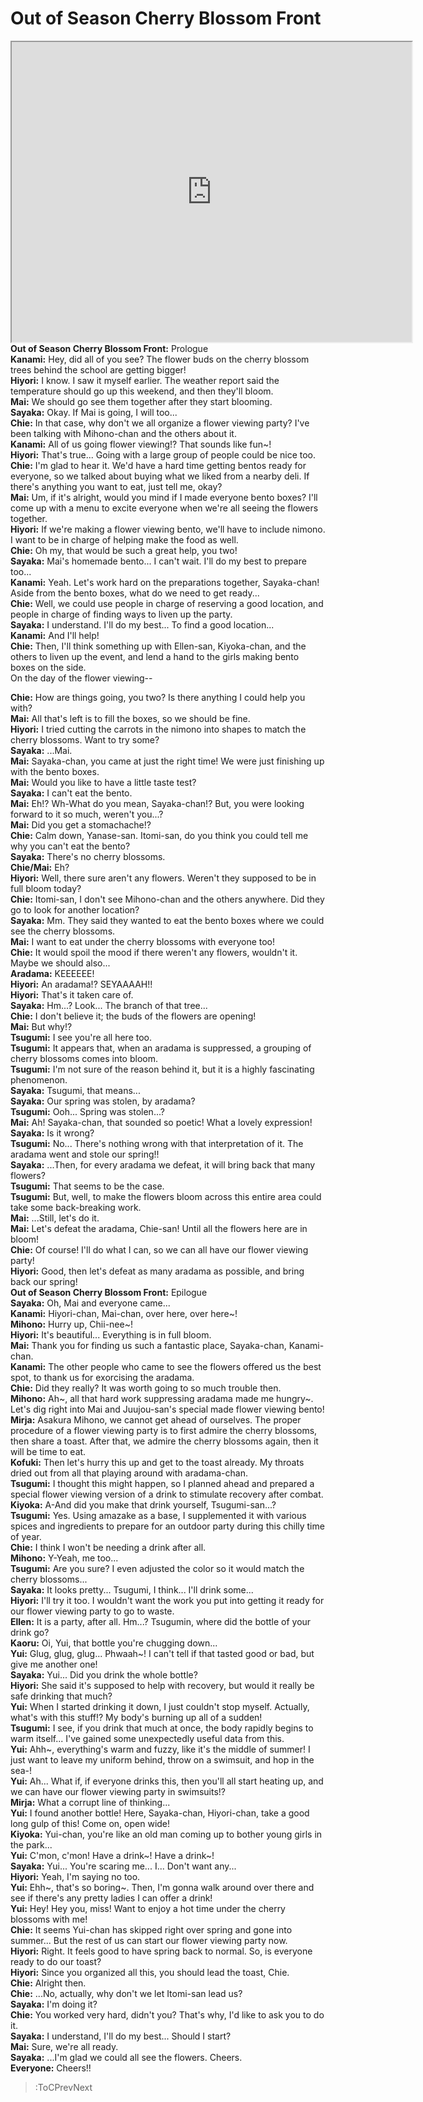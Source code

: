 
Out of Season Cherry Blossom Front
==================================
[<iframe width="640" height="480" src="https://www.youtube.com/embed/mq7ugG3Z_Xw"></iframe>](:Iframe)  
**Out of Season Cherry Blossom Front:** Prologue  
**Kanami:** Hey, did all of you see? The flower buds on the cherry blossom trees behind the school are getting bigger\!  
**Hiyori:** I know. I saw it myself earlier. The weather report said the temperature should go up this weekend, and then they'll bloom.  
**Mai:** We should go see them together after they start blooming.  
**Sayaka:** Okay. If Mai is going, I will too...  
**Chie:** In that case, why don't we all organize a flower viewing party? I've been talking with Mihono-chan and the others about it.  
**Kanami:** All of us going flower viewing\!\? That sounds like fun\~\!  
**Hiyori:** That's true... Going with a large group of people could be nice too.  
**Chie:** I'm glad to hear it. We'd have a hard time getting bentos ready for everyone, so we talked about buying what we liked from a nearby deli. If there's anything you want to eat, just tell me, okay?  
**Mai:** Um, if it's alright, would you mind if I made everyone bento boxes? I'll come up with a menu to excite everyone when we're all seeing the flowers together.  
**Hiyori:** If we're making a flower viewing bento, we'll have to include nimono. I want to be in charge of helping make the food as well.  
**Chie:** Oh my, that would be such a great help, you two\!  
**Sayaka:** Mai's homemade bento... I can't wait. I'll do my best to prepare too...  
**Kanami:** Yeah. Let's work hard on the preparations together, Sayaka-chan\! Aside from the bento boxes, what do we need to get ready...  
**Chie:** Well, we could use people in charge of reserving a good location, and people in charge of finding ways to liven up the party.  
**Sayaka:** I understand. I'll do my best... To find a good location...  
**Kanami:** And I'll help\!  
**Chie:** Then, I'll think something up with Ellen-san, Kiyoka-chan, and the others to liven up the event, and lend a hand to the girls making bento boxes on the side.  
On the day of the flower viewing--

  
**Chie:** How are things going, you two? Is there anything I could help you with?  
**Mai:** All that's left is to fill the boxes, so we should be fine.  
**Hiyori:** I tried cutting the carrots in the nimono into shapes to match the cherry blossoms. Want to try some?  
**Sayaka:** ...Mai.  
**Mai:** Sayaka-chan, you came at just the right time\! We were just finishing up with the bento boxes.  
**Mai:** Would you like to have a little taste test?  
**Sayaka:** I can't eat the bento.  
**Mai:** Eh\!\? Wh-What do you mean, Sayaka-chan\!\? But, you were looking forward to it so much, weren't you...?  
**Mai:** Did you get a stomachache\!\?  
**Chie:** Calm down, Yanase-san. Itomi-san, do you think you could tell me why you can't eat the bento?  
**Sayaka:** There's no cherry blossoms.  
**Chie/Mai:** Eh?  
**Hiyori:** Well, there sure aren't any flowers. Weren't they supposed to be in full bloom today?  
**Chie:** Itomi-san, I don't see Mihono-chan and the others anywhere. Did they go to look for another location?  
**Sayaka:** Mm. They said they wanted to eat the bento boxes where we could see the cherry blossoms.  
**Mai:** I want to eat under the cherry blossoms with everyone too\!  
**Chie:** It would spoil the mood if there weren't any flowers, wouldn't it. Maybe we should also...  
**Aradama:** KEEEEEE\!  
**Hiyori:** An aradama\!\? SEYAAAAH\!\!  
**Hiyori:** That's it taken care of.  
**Sayaka:** Hm...? Look... The branch of that tree...  
**Chie:** I don't believe it; the buds of the flowers are opening\!  
**Mai:** But why\!\?  
**Tsugumi:** I see you're all here too.  
**Tsugumi:** It appears that, when an aradama is suppressed, a grouping of cherry blossoms comes into bloom.  
**Tsugumi:** I'm not sure of the reason behind it, but it is a highly fascinating phenomenon.  
**Sayaka:** Tsugumi, that means...  
**Sayaka:** Our spring was stolen, by aradama?  
**Tsugumi:** Ooh... Spring was stolen...?  
**Mai:** Ah\! Sayaka-chan, that sounded so poetic\! What a lovely expression\!  
**Sayaka:** Is it wrong?  
**Tsugumi:** No... There's nothing wrong with that interpretation of it. The aradama went and stole our spring\!\!  
**Sayaka:** ...Then, for every aradama we defeat, it will bring back that many flowers?  
**Tsugumi:** That seems to be the case.  
**Tsugumi:** But, well, to make the flowers bloom across this entire area could take some back-breaking work.  
**Mai:** ...Still, let's do it.  
**Mai:** Let's defeat the aradama, Chie-san\! Until all the flowers here are in bloom\!  
**Chie:** Of course\! I'll do what I can, so we can all have our flower viewing party\!  
**Hiyori:** Good, then let's defeat as many aradama as possible, and bring back our spring\!  
**Out of Season Cherry Blossom Front:** Epilogue  
**Sayaka:** Oh, Mai and everyone came...  
**Kanami:** Hiyori-chan, Mai-chan, over here, over here\~\!  
**Mihono:** Hurry up, Chii-nee\~\!  
**Hiyori:** It's beautiful... Everything is in full bloom.  
**Mai:** Thank you for finding us such a fantastic place, Sayaka-chan, Kanami-chan.  
**Kanami:** The other people who came to see the flowers offered us the best spot, to thank us for exorcising the aradama.  
**Chie:** Did they really? It was worth going to so much trouble then.  
**Mihono:** Ah\~, all that hard work suppressing aradama made me hungry\~\. Let's dig right into Mai and Juujou-san's special made flower viewing bento\!  
**Mirja:** Asakura Mihono, we cannot get ahead of ourselves. The proper procedure of a flower viewing party is to first admire the cherry blossoms, then share a toast. After that, we admire the cherry blossoms again, then it will be time to eat.  
**Kofuki:** Then let's hurry this up and get to the toast already. My throats dried out from all that playing around with aradama-chan.  
**Tsugumi:** I thought this might happen, so I planned ahead and prepared a special flower viewing version of a drink to stimulate recovery after combat.  
**Kiyoka:** A-And did you make that drink yourself, Tsugumi-san...?  
**Tsugumi:** Yes. Using amazake as a base, I supplemented it with various spices and ingredients to prepare for an outdoor party during this chilly time of year.  
**Chie:** I think I won't be needing a drink after all.  
**Mihono:** Y-Yeah, me too...  
**Tsugumi:** Are you sure? I even adjusted the color so it would match the cherry blossoms...  
**Sayaka:** It looks pretty... Tsugumi, I think... I'll drink some...  
**Hiyori:** I'll try it too. I wouldn't want the work you put into getting it ready for our flower viewing party to go to waste.  
**Ellen:** It is a party, after all. Hm...? Tsugumin, where did the bottle of your drink go?  
**Kaoru:** Oi, Yui, that bottle you're chugging down...  
**Yui:** Glug, glug, glug... Phwaah\~\! I can't tell if that tasted good or bad, but give me another one\!  
**Sayaka:** Yui... Did you drink the whole bottle?  
**Hiyori:** She said it's supposed to help with recovery, but would it really be safe drinking that much?  
**Yui:** When I started drinking it down, I just couldn't stop myself. Actually, what's with this stuff\!\? My body's burning up all of a sudden\!  
**Tsugumi:** I see, if you drink that much at once, the body rapidly begins to warm itself... I've gained some unexpectedly useful data from this.  
**Yui:** Ahh\~, everything's warm and fuzzy, like it's the middle of summer\! I just want to leave my uniform behind, throw on a swimsuit, and hop in the sea-\!  
**Yui:** Ah... What if, if everyone drinks this, then you'll all start heating up, and we can have our flower viewing party in swimsuits\!\?  
**Mirja:** What a corrupt line of thinking...  
**Yui:** I found another bottle\! Here, Sayaka-chan, Hiyori-chan, take a good long gulp of this\! Come on, open wide\!  
**Kiyoka:** Yui-chan, you're like an old man coming up to bother young girls in the park...  
**Yui:** C'mon, c'mon\! Have a drink\~\! Have a drink\~\!  
**Sayaka:** Yui... You're scaring me... I... Don't want any...  
**Hiyori:** Yeah, I'm saying no too.  
**Yui:** Ehh\~, that's so boring\~\. Then, I'm gonna walk around over there and see if there's any pretty ladies I can offer a drink\!  
**Yui:** Hey\! Hey you, miss\! Want to enjoy a hot time under the cherry blossoms with me\!  
**Chie:** It seems Yui-chan has skipped right over spring and gone into summer... But the rest of us can start our flower viewing party now.  
**Hiyori:** Right. It feels good to have spring back to normal. So, is everyone ready to do our toast?  
**Hiyori:** Since you organized all this, you should lead the toast, Chie.  
**Chie:** Alright then.  
**Chie:** ...No, actually, why don't we let Itomi-san lead us?  
**Sayaka:** I'm doing it?  
**Chie:** You worked very hard, didn't you? That's why, I'd like to ask you to do it.  
**Sayaka:** I understand, I'll do my best... Should I start?  
**Mai:** Sure, we're all ready.  
**Sayaka:** ...I'm glad we could all see the flowers. Cheers.  
**Everyone:** Cheers\!\!  
> :ToCPrevNext